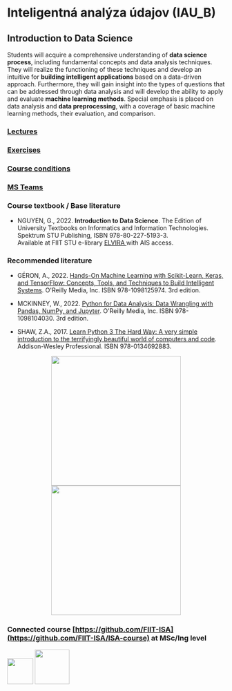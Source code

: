 #  Inteligentná analýza údajov (IAU_B)
## Introduction to Data Science 

Students will acquire a comprehensive understanding of **data science process**, including fundamental concepts and data analysis techniques. They will realize the functioning of these techniques and develop an intuitive for **building intelligent applications** based on a data-driven approach. Furthermore, they will gain insight into the types of questions that can be addressed through data analysis and will develop the ability to apply and evaluate **machine learning methods**. Special emphasis is placed on data analysis and **data preprocessing**, with a coverage of basic machine learning methods, their evaluation, and comparison. 

### [Lectures](https://github.com/FIIT-IAU/2023-2024/tree/main/lectures)

### [Exercises](https://github.com/FIIT-IAU/2023-2024/tree/main/exercises)

### [Course conditions](https://github.com/FIIT-IAU/2023-2024/blob/main/conditions.md) 

### [MS Teams](https://teams.microsoft.com/l/team/19%3A1_rWjsCJAZA_F5rfP-sfaFDdr1A7J-jMaHWqBp2tobM1%40thread.tacv2/conversations?groupId=f7fdaca4-369b-4d78-af69-473973c3df76&tenantId=25733538-6b16-4aa3-8ed6-297eb79b8e06) 

### Course textbook / Base literature 

- NGUYEN, G., 2022. **Introduction to Data Science**. The Edition of University Textbooks on Informatics and Information Technologies. Spektrum STU Publishing, ISBN 978-80-227-5193-3. <br>Available at FIIT STU e-library [ ELVIRA ](https://elvira.fiit.stuba.sk/) with AIS access.
<!--
```
    @book{nguyen2022ds,   
      author = {Nguyen, Giang},  
      title = {Introduction to Data Science},
      note = {The Edition of University Textbooks on Informatics and Information Technologies},
      publisher = {Spektrum STU Publishing},
      ISBN = {978-80-227-5193-3}, 
      year = {2022},
      url = {https://elvira.fiit.stuba.sk}
    }
```
//-->
### Recommended literature

- GÉRON, A., 2022. [Hands-On Machine Learning with Scikit-Learn, Keras, and TensorFlow: Concepts, Tools, and Techniques to Build Intelligent Systems](https://www.amazon.com/Hands-Machine-Learning-Scikit-Learn-TensorFlow-dp-1098125975/dp/1098125975/ref=dp_ob_title_bk). O'Reilly Media, Inc. ISBN 978-1098125974. 3rd edition. 

- MCKINNEY, W., 2022. [Python for Data Analysis: Data Wrangling with Pandas, NumPy, and Jupyter](https://www.amazon.com/Python-Data-Analysis-Wrangling-Jupyter/dp/109810403X/ref=sr_1_1?crid=1GWXMACNPM9UG&keywords=Python+for+Data+Analysis%3A+Data+Wrangling+with+Pandas%2C+NumPy%2C+and+Jupyter&qid=1677767594&s=books&sprefix=python+for+data+analysis+data+wrangling+with+pandas%2C+numpy%2C+and+jupyter%2Cstripbooks-intl-ship%2C157&sr=1-1). O'Reilly Media, Inc. ISBN 978-1098104030. 3rd edition.

- SHAW, Z.A., 2017. [Learn Python 3 The Hard Way: A very simple introduction to the terrifyingly beautiful world of computers and code](https://www.amazon.com/Learn-Python-Hard-Way-Introduction/dp/0134692888/ref=sr_1_1?crid=39O3GH75YNOKR&keywords=Learn+Python+3+The+Hard+Way%3A+A+very+simple+introduction+to+the+terrifyingly+beautiful+world+of+computers+and+code&qid=1677767631&s=books&sprefix=learn+python+3+the+hard+way+a+very+simple+introduction+to+the+terrifyingly+beautiful+world+of+computers+and+code%2Cstripbooks-intl-ship%2C175&sr=1-1). Addison-Wesley Professional. ISBN 978-0134692883. 

<p align="center">
        <img height=300px src="https://miro.medium.com/max/1200/1*mgXvzNcwfpnBawI6XTkVRg.png">
        <img height=300px src="https://www.onlinemanipal.com/wp-content/uploads/2022/09/Data-Science-Life-cycle-2048x2045.png">
</p>


### Connected course [https://github.com/FIIT-ISA](https://github.com/FIIT-ISA/ISA-course) at MSc/Ing level

<p align="left">
    <img height=60px src="https://giangzuzana.github.io/images/co-funded-by-EU.png">
    <img height=80px src="https://giangzuzana.github.io/images/Vzdelavanie_4.png">
</p>
